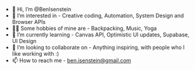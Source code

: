 - 👋 Hi, I’m @BenIsenstein
- 👀 I’m interested in - Creative coding, Automation, System Design and Browser APIs
- ✌🏼 Some hobbies of mine are - Backpacking, Music, Yoga
- 🌱 I’m currently learning - Canvas API, Optimistic UI updates, Supabase, UI Design
- 💞️ I’m looking to collaborate on - Anything inspiring, with people who I like working with :)
- 📫 How to reach me - ben.isenstein@gmail.com

<!---
BenIsenstein/BenIsenstein is a ✨ special ✨ repository because its `README.md` (this file) appears on your GitHub profile.
You can click the Preview link to take a look at your changes.
--->
